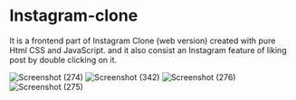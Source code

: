 # Instagram-clone
It is a frontend  part of  Instagram Clone  (web version) created with pure Html CSS and JavaScript.
and it also consist an  Instagram feature of liking post  by double clicking on it.








![Screenshot (274)](https://user-images.githubusercontent.com/114985411/233854252-ceacfbf2-4dce-4ca1-ae8d-65d54774d4fe.png)
![Screenshot (342)](https://user-images.githubusercontent.com/114985411/233854257-fcfb82fe-b7ea-4f6f-b978-74c30c240a25.png)
![Screenshot (276)](https://user-images.githubusercontent.com/114985411/233854259-075cc0fc-f5a1-4086-a162-13e1ed6fcbbb.png)
![Screenshot (275)](https://user-images.githubusercontent.com/114985411/233854261-9a97592b-afe9-4ee6-90e7-ec45696da252.png)




